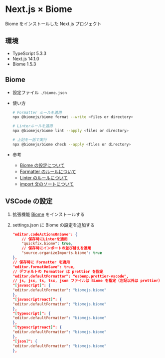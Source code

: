 # Next.js × Biome

Biome をインストールした Next.js プロジェクト

## 環境

- TypeScript 5.3.3
- Next.js 14.1.0
- Biome 1.5.3

## Biome

- 設定ファイル `./biome.json`

- 使い方

  ```bash
  # Formatter ルールを適用
  npx @biomejs/biome format --write <files or directory>

  # Linterルールを適用
  npx @biomejs/biome lint --apply <files or directory>

  # 上記を一括で実行
  npx @biomejs/biome check --apply <files or directory>
  ```

- 参考

  - [Biome の設定について](https://biomejs.dev/ja/reference/configuration/)
  - [Formatter のルールについて](https://biomejs.dev/ja/reference/configuration/#formatter)
  - [Linter のルールについて](https://biomejs.dev/ja/linter/rules/)
  - [import 文のソートについて](https://biomejs.dev/analyzer/#imports-sorting)

## VSCode の設定

1.  拡張機能 [Biome](https://marketplace.visualstudio.com/items?itemName=biomejs.biome) をインストールする
2.  settings.json に Biome の設定を追加する

    ```json
    "editor.codeActionsOnSave": {
        // 保存時にLinterを適用
        "quickfix.biome": true,
        // 保存時にインポートの並び替えを適用
        "source.organizeImports.biome": true
    },
    // 保存時に Formatter を適用
    "editor.formatOnSave": true,
    // デフォルトの Formatter は prettier を指定
    "editor.defaultFormatter": "esbenp.prettier-vscode",
    // js, jsx, ts, tsx, json ファイルは Biome を指定（左記以外は prettier）
    "[javascript]": {
    "editor.defaultFormatter": "biomejs.biome"
    },
    "[javascriptreact]": {
    "editor.defaultFormatter": "biomejs.biome"
    },
    "[typescript]": {
    "editor.defaultFormatter": "biomejs.biome"
    },
    "[typescriptreact]": {
    "editor.defaultFormatter": "biomejs.biome"
    },
    "[json]": {
    "editor.defaultFormatter": "biomejs.biome"
    },
    ```
